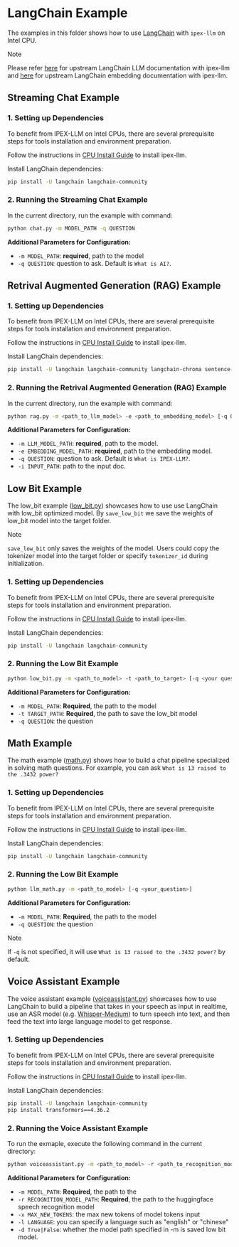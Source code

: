 # LangChain Example

The examples in this folder shows how to use [LangChain](https://www.langchain.com/) with `ipex-llm` on Intel CPU.

> [!NOTE]
> Please refer [here](https://python.langchain.com/docs/integrations/llms/ipex_llm) for upstream LangChain LLM documentation with ipex-llm and [here](https://python.langchain.com/docs/integrations/text_embedding/ipex_llm/) for upstream LangChain embedding documentation with ipex-llm.

## Streaming Chat Example

### 1. Setting up Dependencies

To benefit from IPEX-LLM on Intel CPUs, there are several prerequisite steps for tools installation and environment preparation.

Follow the instructions in [CPU Install Guide](../../../../../docs/mddocs/Overview/install_cpu.md) to install ipex-llm.

Install LangChain dependencies:

```bash
pip install -U langchain langchain-community
```

### 2. Running the Streaming Chat Example

In the current directory, run the example with command:

```bash
python chat.py -m MODEL_PATH -q QUESTION
```
**Additional Parameters for Configuration:**
- `-m MODEL_PATH`: **required**, path to the model
- `-q QUESTION`: question to ask. Default is `What is AI?`.

## Retrival Augmented Generation (RAG) Example

### 1. Setting up Dependencies

To benefit from IPEX-LLM on Intel CPUs, there are several prerequisite steps for tools installation and environment preparation.

Follow the instructions in [CPU Install Guide](../../../../../docs/mddocs/Overview/install_cpu.md) to install ipex-llm.

Install LangChain dependencies:

```bash
pip install -U langchain langchain-community langchain-chroma sentence-transformers==3.0.1
```

### 2. Running the Retrival Augmented Generation (RAG) Example

In the current directory, run the example with command:

```bash
python rag.py -m <path_to_llm_model> -e <path_to_embedding_model> [-q QUESTION] [-i INPUT_PATH]
```
**Additional Parameters for Configuration:**
- `-m LLM_MODEL_PATH`: **required**, path to the model.
- `-e EMBEDDING_MODEL_PATH`: **required**, path to the embedding model.
- `-q QUESTION`: question to ask. Default is `What is IPEX-LLM?`.
- `-i INPUT_PATH`: path to the input doc.


## Low Bit Example

The low_bit example ([low_bit.py](./low_bit.py)) showcases how to use use LangChain with low_bit optimized model.
By `save_low_bit` we save the weights of low_bit model into the target folder.
> [!NOTE]
> `save_low_bit` only saves the weights of the model. 
> Users could copy the tokenizer model into the target folder or specify `tokenizer_id` during initialization. 

### 1. Setting up Dependencies

To benefit from IPEX-LLM on Intel CPUs, there are several prerequisite steps for tools installation and environment preparation.

Follow the instructions in [CPU Install Guide](../../../../../docs/mddocs/Overview/install_cpu.md) to install ipex-llm.

Install LangChain dependencies:

```bash
pip install -U langchain langchain-community
```

### 2. Running the Low Bit Example

```bash
python low_bit.py -m <path_to_model> -t <path_to_target> [-q <your question>]
```
**Additional Parameters for Configuration:**
- `-m MODEL_PATH`: **Required**, the path to the model
- `-t TARGET_PATH`: **Required**, the path to save the low_bit model
- `-q QUESTION`: the question

## Math Example

The math example ([math.py](./llm_math.py)) shows how to build a chat pipeline specialized in solving math questions. For example, you can ask `What is 13 raised to the .3432 power?`

### 1. Setting up Dependencies

To benefit from IPEX-LLM on Intel CPUs, there are several prerequisite steps for tools installation and environment preparation.

Follow the instructions in [CPU Install Guide](../../../../../docs/mddocs/Overview/install_cpu.md) to install ipex-llm.

Install LangChain dependencies:

```bash
pip install -U langchain langchain-community
```

### 2. Running the Low Bit Example

```bash
python llm_math.py -m <path_to_model> [-q <your_question>]
```

**Additional Parameters for Configuration:**
- `-m MODEL_PATH`: **Required**, the path to the model
- `-q QUESTION`: the question

> [!NOTE]
> If `-q` is not specified, it will use `What is 13 raised to the .3432 power?` by default. 

## Voice Assistant Example

The voice assistant example ([voiceassistant.py](./voiceassistant.py)) showcases how to use LangChain to build a pipeline that takes in your speech as input in realtime, use an ASR model (e.g. [Whisper-Medium](https://huggingface.co/openai/whisper-medium)) to turn speech into text, and then feed the text into large language model to get response.  

### 1. Setting up Dependencies

To benefit from IPEX-LLM on Intel CPUs, there are several prerequisite steps for tools installation and environment preparation.

Follow the instructions in [CPU Install Guide](../../../../../docs/mddocs/Overview/install_cpu.md) to install ipex-llm.

Install LangChain dependencies:
```bash
pip install -U langchain langchain-community
pip install transformers==4.36.2
```

### 2. Running the Voice Assistant Example

To run the exmaple, execute the following command in the current directory:

```bash
python voiceassistant.py -m <path_to_model> -r <path_to_recognition_model> [-q <your_question>]
```
**Additional Parameters for Configuration:**
- `-m MODEL_PATH`: **Required**, the path to the 
- `-r RECOGNITION_MODEL_PATH`: **Required**,  the path to the huggingface speech recognition model
- `-x MAX_NEW_TOKENS`: the max new tokens of model tokens input
- `-l LANGUAGE`: you can specify a language such as "english" or "chinese" 
- `-d True|False`: whether the model path specified in -m is saved low bit model.
